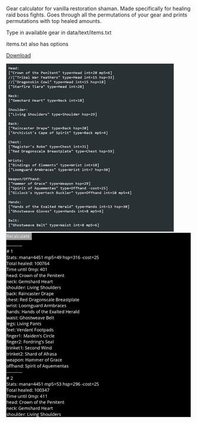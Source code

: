 Gear calculator for vanilla restoration shaman.
Made specifically for healing raid boss fights. 
Goes through all the permutations of your gear and prints permutations with top healed amounts.


Type in available gear in data/text/items.txt

items.txt also has options

[Download](https://github.com/Kvel2D/resto-gear-calculator/raw/master/Gear%20calculator.zip)

![alt text](https://github.com/Kvel2D/resto-gear-calculator/raw/master/screen1.png "Screen 1")
![alt text](https://github.com/Kvel2D/resto-gear-calculator/raw/master/screen2.png "Screen 2")

